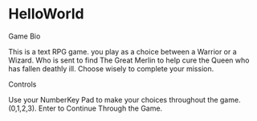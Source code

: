 # HelloWorld
 
 Game Bio

 This is a text RPG game. you play as a choice between a Warrior or a Wizard.
 Who is sent to find The Great Merlin to help cure the Queen who has fallen deathly ill.
 Choose wisely to complete your mission.

 Controls

 Use your NumberKey Pad to make your choices throughout the game. (0,1,2,3).
 Enter to Continue Through the Game.
